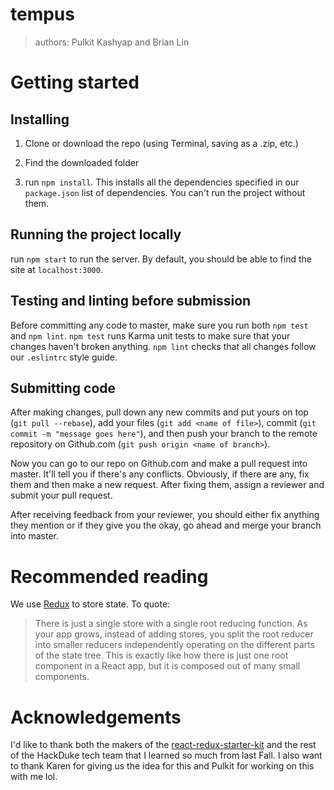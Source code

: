 # tempus

> authors: Pulkit Kashyap and Brian Lin

# Getting started

## Installing

1. Clone or download the repo (using Terminal, saving as a .zip, etc.)

2. Find the downloaded folder 

3. run `npm install`. This installs all the dependencies specified in our `package.json` list of dependencies. You can't run the project without them.

## Running the project locally

run `npm start` to run the server. By default, you should be able to find the site at `localhost:3000`. 

## Testing and linting before submission

Before committing any code to master, make sure you run both `npm test` and `npm lint`. `npm test` runs Karma unit tests to make sure that your changes haven't broken anything. `npm lint` checks that all changes follow our `.eslintrc` style guide. 

## Submitting code

After making changes, pull down any new commits and put yours on top (`git pull --rebase`), add your files (`git add <name of file>`), commit (`git commit -m "message goes here"`), and then push your branch to the remote repository on Github.com (`git push origin <name of branch>`). 

Now you can go to our repo on Github.com and make a pull request into master. It'll tell you if there's any conflicts. Obviously, if there are any, fix them and then make a new request. After fixing them, assign a reviewer and submit your pull request. 

After receiving feedback from your reviewer, you should either fix anything they mention or if they give you the okay, go ahead and merge your branch into master. 

# Recommended reading

We use [Redux](http://redux.js.org/) to store state. To quote:

> There is just a single store with a single root reducing function. As your app grows, instead of adding stores, you split the root reducer into smaller reducers independently operating on the different parts of the state tree. This is exactly like how there is just one root component in a React app, but it is composed out of many small components.

# Acknowledgements

I'd like to thank both the makers of the [react-redux-starter-kit](https://github.com/davezuko/react-redux-starter-kit) and the rest of the HackDuke tech team that I learned so much from last Fall. I also want to thank Karen for giving us the idea for this and Pulkit for working on this with me lol. 
